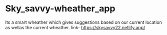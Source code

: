 # Sky_savvy-wheather_app
Its a smart  wheather which gives suggestions based on our current location as wellas the current wheather.
link- https://skysavvy22.netlify.app/
